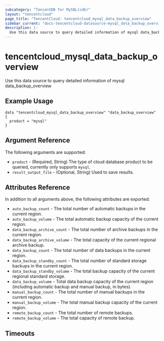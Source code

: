 ```yaml
---
subcategory: "TencentDB for MySQL(cdb)"
layout: "tencentcloud"
page_title: "TencentCloud: tencentcloud_mysql_data_backup_overview"
sidebar_current: "docs-tencentcloud-datasource-mysql_data_backup_overview"
description: |-
  Use this data source to query detailed information of mysql data_backup_overview
---
```


# tencentcloud_mysql_data_backup_overview

Use this data source to query detailed information of mysql data_backup_overview

## Example Usage

```hcl
data "tencentcloud_mysql_data_backup_overview" "data_backup_overview" {
  product = "mysql"
}
```

## Argument Reference

The following arguments are supported:

* `product` - (Required, String) The type of cloud database product to be queried, currently only supports `mysql`.
* `result_output_file` - (Optional, String) Used to save results.

## Attributes Reference

In addition to all arguments above, the following attributes are exported:

* `auto_backup_count` - The total number of automatic backups in the current region.
* `auto_backup_volume` - The total automatic backup capacity of the current region.
* `data_backup_archive_count` - The total number of archive backups in the current region.
* `data_backup_archive_volume` - The total capacity of the current regional archive backup.
* `data_backup_count` - The total number of data backups in the current region.
* `data_backup_standby_count` - The total number of standard storage backups in the current region.
* `data_backup_standby_volume` - The total backup capacity of the current regional standard storage.
* `data_backup_volume` - Total data backup capacity of the current region (including automatic backup and manual backup, in bytes).
* `manual_backup_count` - The total number of manual backups in the current region.
* `manual_backup_volume` - The total manual backup capacity of the current region.
* `remote_backup_count` - The total number of remote backups.
* `remote_backup_volume` - The total capacity of remote backup.


## Timeouts

<no value>


